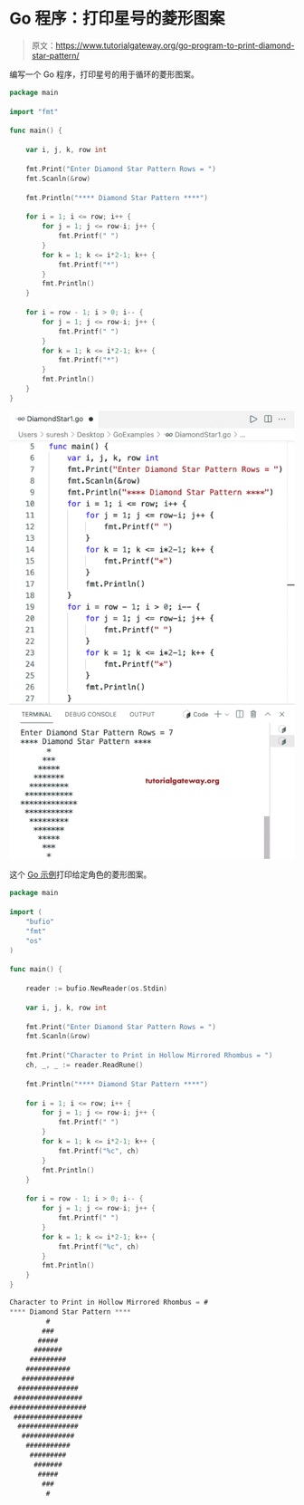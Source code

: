 # Go 程序：打印星号的菱形图案

> 原文：<https://www.tutorialgateway.org/go-program-to-print-diamond-star-pattern/>

编写一个 Go 程序，打印星号的用于循环的菱形图案。

```go
package main

import "fmt"

func main() {

	var i, j, k, row int

	fmt.Print("Enter Diamond Star Pattern Rows = ")
	fmt.Scanln(&row)

	fmt.Println("**** Diamond Star Pattern ****")

	for i = 1; i <= row; i++ {
		for j = 1; j <= row-i; j++ {
			fmt.Printf(" ")
		}
		for k = 1; k <= i*2-1; k++ {
			fmt.Printf("*")
		}
		fmt.Println()
	}

	for i = row - 1; i > 0; i-- {
		for j = 1; j <= row-i; j++ {
			fmt.Printf(" ")
		}
		for k = 1; k <= i*2-1; k++ {
			fmt.Printf("*")
		}
		fmt.Println()
	}
}
```

![Go Program to Print Diamond Star Pattern](img/c64963e884759d21c4b9db88009d31cd.png)

这个 [Go 示例](https://www.tutorialgateway.org/go-programs/)打印给定角色的菱形图案。

```go
package main

import (
	"bufio"
	"fmt"
	"os"
)

func main() {

	reader := bufio.NewReader(os.Stdin)

	var i, j, k, row int

	fmt.Print("Enter Diamond Star Pattern Rows = ")
	fmt.Scanln(&row)

	fmt.Print("Character to Print in Hollow Mirrored Rhombus = ")
	ch, _, _ := reader.ReadRune()

	fmt.Println("**** Diamond Star Pattern ****")

	for i = 1; i <= row; i++ {
		for j = 1; j <= row-i; j++ {
			fmt.Printf(" ")
		}
		for k = 1; k <= i*2-1; k++ {
			fmt.Printf("%c", ch)
		}
		fmt.Println()
	}

	for i = row - 1; i > 0; i-- {
		for j = 1; j <= row-i; j++ {
			fmt.Printf(" ")
		}
		for k = 1; k <= i*2-1; k++ {
			fmt.Printf("%c", ch)
		}
		fmt.Println()
	}
}
```

```go
Character to Print in Hollow Mirrored Rhombus = #
**** Diamond Star Pattern ****
         #
        ###
       #####
      #######
     #########
    ###########
   #############
  ###############
 #################
###################
 #################
  ###############
   #############
    ###########
     #########
      #######
       #####
        ###
         #
```